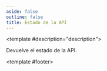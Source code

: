 ```yaml
---
aside: false
outline: false
title: Estado de la API
---
```


<script setup>
import { setRegionForSidebar } from '../../.vitepress/sidebar/sidebar.utils.js'

setRegionForSidebar('ar')
</script>

<OAOperation operationId="get-estado" :hide-default-footer="false">

<template #description="description">

Devuelve el estado de la API.

</template>

<template #footer>


<OAFooter />


<!--@include: ./parts/get-estado-footer.md -->

</template>

</OAOperation>
